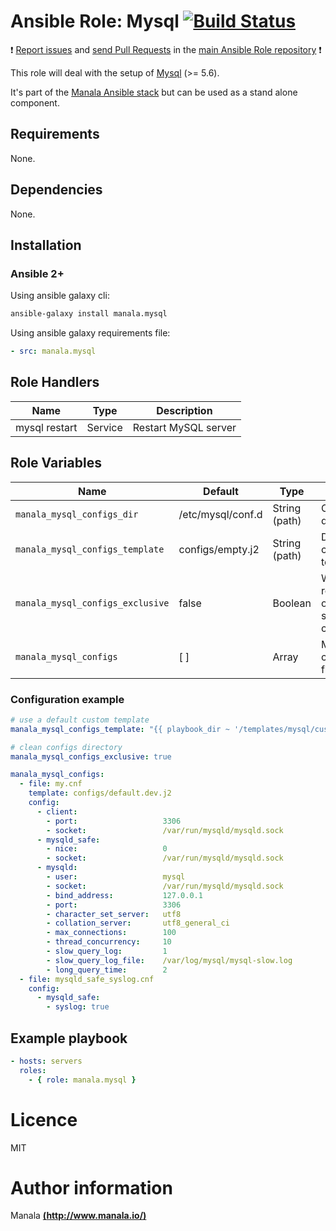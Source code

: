 # Ansible Role: Mysql [![Build Status](https://travis-ci.org/manala/ansible-role-mysql.svg?branch=master)](https://travis-ci.org/manala/ansible-role-mysql)

:exclamation: [Report issues](https://github.com/manala/ansible-roles/issues) and [send Pull Requests](https://github.com/manala/ansible-roles/pulls) in the [main Ansible Role repository](https://github.com/manala/ansible-roles) :exclamation:

This role will deal with the setup of [Mysql](https://www.mysql.com/) (>= 5.6).

It's part of the [Manala Ansible stack](http://www.manala.io) but can be used as a stand alone component.

## Requirements

None.

## Dependencies

None.

## Installation

### Ansible 2+

Using ansible galaxy cli:

```bash
ansible-galaxy install manala.mysql
```

Using ansible galaxy requirements file:

```yaml
- src: manala.mysql
```

## Role Handlers

| Name          | Type    | Description          |
| ------------- | ------- | -------------------- |
| mysql restart | Service | Restart MySQL server |

## Role Variables

| Name                             | Default           | Type          | Description                                            |
| -------------------------------- | ------------------| ------------- | ------------------------------------------------------ |
| `manala_mysql_configs_dir`       | /etc/mysql/conf.d | String (path) | Configurations directory path                          |
| `manala_mysql_configs_template`  | configs/empty.j2  | String (path) | Default configuration template                         |
| `manala_mysql_configs_exclusive` | false             | Boolean       | Whether to remove all other non-specified config files |
| `manala_mysql_configs`           | [ ]               | Array         | Mysql configuration files                              |

### Configuration example

```yaml
# use a default custom template
manala_mysql_configs_template: "{{ playbook_dir ~ '/templates/mysql/custom_template.j2' }}"

# clean configs directory
manala_mysql_configs_exclusive: true

manala_mysql_configs:
  - file: my.cnf
    template: configs/default.dev.j2
    config:
      - client:
        - port:                   3306
        - socket:                 /var/run/mysqld/mysqld.sock
      - mysqld_safe:
        - nice:                   0
        - socket:                 /var/run/mysqld/mysqld.sock
      - mysqld:
        - user:                   mysql
        - socket:                 /var/run/mysqld/mysqld.sock
        - bind_address:           127.0.0.1
        - port:                   3306
        - character_set_server:   utf8
        - collation_server:       utf8_general_ci
        - max_connections:        100
        - thread_concurrency:     10
        - slow_query_log:         1
        - slow_query_log_file:    /var/log/mysql/mysql-slow.log
        - long_query_time:        2
  - file: mysqld_safe_syslog.cnf
    config:
      - mysqld_safe:
        - syslog: true

```

## Example playbook

```yaml
- hosts: servers
  roles:
    - { role: manala.mysql }
```

# Licence

MIT

# Author information

Manala [**(http://www.manala.io/)**](http://www.manala.io)
